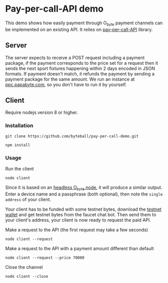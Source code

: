 # Pay-per-call-API demo

This demo shows how easily payment through O<sub>byte</sub> payment channels can be implemented on an existing API.
It relies on [pay-per-call-API](https://github.com/byteball/pay-per-call-API) library.

## Server

The server expects to receive a POST request including a payment package, if the payment corresponds to the price set for a request then it sends the next sport fixtures happening within 2 days encoded in JSON formats. If payment doesn't match, it refunds the payment by sending a payment package for the same amount.
We run an instance at [ppc.papabyte.com](http://ppc.papabyte.com), so you don't have to run it by yourself.


## Client

Require nodejs version 8 or higher.

### Installation

`git clone https://github.com/byteball/pay-per-call-demo.git`

`npm install`

### Usage

Run the client

`node client`

Since it is based on an [headless O<sub>byte</sub> node](https://github.com/byteball/headless-obyte), it will produce a similar output.
Enter a device name and a passphrase (both optional), then note the `single address` of your client.

Your client has to be funded with some testnet bytes, download the [testnet wallet](https://obyte.org/testnet.html) and get testnet bytes from the faucet chat bot. Then send them to your client's address, your client is now ready to request the paid API.

Make a request to the API (the first request may take a few seconds)

`node client --request`


Make a request to the API with a payment amount different than default

`node client --request --price 70000`


Close the channel

`node client --close`




